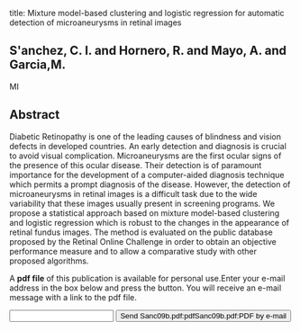 title: Mixture model-based clustering and logistic regression for automatic detection of microaneurysms in retinal images

## S'anchez, C. I. and Hornero, R. and Mayo, A. and Garcia,M.
MI


## Abstract
Diabetic Retinopathy is one of the leading causes of blindness and vision defects in developed countries. An early detection and diagnosis is crucial to avoid visual complication. Microaneurysms are the first ocular signs of the presence of this ocular disease. Their detection is of paramount importance for the development of a computer-aided diagnosis technique which permits a prompt diagnosis of the disease. However, the detection of microaneurysms in retinal images is a difficult task due to the wide variability that these images usually present in screening programs. We propose a statistical approach based on mixture model-based clustering and logistic regression which is robust to the changes in the appearance of retinal fundus images. The method is evaluated on the public database proposed by the Retinal Online Challenge in order to obtain an objective performance measure and to allow a comparative study with other proposed algorithms.

A <b>pdf file</b> of this publication is available for personal use.Enter your e-mail address in the box below and press the button. You will receive an e-mail message with a link to the pdf file.
<form action="sender.php">  <input type="text" name="email">  <input type="submit" value="Send Sanc09b.pdf:pdfSanc09b.pdf:PDF by e-mail"></form>